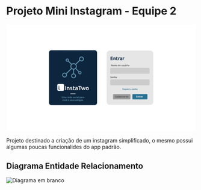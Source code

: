# Projeto Mini Instagram - Equipe 2

![!\[Alt text\](./Design%20das%20telas/Login-1.jpg)](<Design das telas/Login.jpg>)

Projeto destinado a criação de um instagram simplificado, o mesmo possui algumas poucas funcionalides do app padrão.

## Diagrama Entidade Relacionamento

![Diagrama em branco](https://github.com/es20232/eqp2/assets/96149641/af2ef943-8938-4528-91e9-d7f89bbfacdb)
